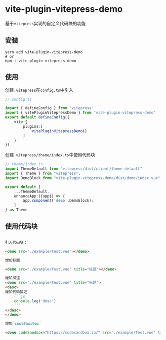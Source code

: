 # vite-plugin-vitepress-demo

基于`vitepress`实现的自定义代码块的功能

## 安装

```shell
yarn add vite-plugin-vitepress-demo
# or
npm i vite-plugin-vitepress-demo
```

## 使用

创建`.vitepress`在`config.ts`中引入

```ts
// config.ts

import { defineConfig } from "vitepress"
import { vitePluginVitepressDemo } from "vite-plugin-vitepress-demo"
export default defineConfig({
    vite:{
        plugins:[
            vitePluginVitepressDemo()
        ]
    }
})
```

创建`.vitepress/theme/index.ts`中使用代码块

```ts
// theme/index.ts
import ThemeDefault from "vitepress/dist/client/theme-default"
import { Theme } from "vitepress";
import DemoBlock from "vite-plugin-vitepress-demo/dist/demo/index.vue";

export default {
    ...ThemeDefault,
    enhanceApp:({app}) => {
        app.component('demo',DemoBlock);
    }
} as Theme
```

## 使用代码块

```markdown

引入代码块：

<demo src="./example/Test.vue"></demo>

增加标题

<demo src="./example/Test.vue" title="标题"></demo>

增加描述
<demo src="./example/Test.vue" title="标题">
<desc>
增加代码描述
    ```js
    console.log('desc')
    ```
</desc>
</demo>

增加`codeSandbox`

<demo codeSandbox="https://codesandbox.io/" src="./example/Test.vue" title="测试" desc="描述信息`codeSandbox`"></demo>
```

